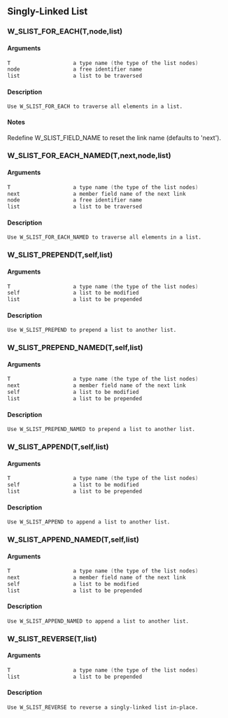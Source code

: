 ## Singly-Linked List
    
### W_SLIST_FOR_EACH(T,node,list)
#### Arguments
```C
T                    a type name (the type of the list nodes)
node                 a free identifier name
list                 a list to be traversed
```
#### Description
    Use W_SLIST_FOR_EACH to traverse all elements in a list.
#### Notes
Redefine W_SLIST_FIELD_NAME to reset the link name (defaults to 'next').
    
### W_SLIST_FOR_EACH_NAMED(T,next,node,list)
#### Arguments
```C
T                    a type name (the type of the list nodes)
next                 a member field name of the next link
node                 a free identifier name
list                 a list to be traversed
```
#### Description
    Use W_SLIST_FOR_EACH_NAMED to traverse all elements in a list.
    
### W_SLIST_PREPEND(T,self,list)
#### Arguments
```C
T                    a type name (the type of the list nodes)
self                 a list to be modified
list                 a list to be prepended
```
#### Description
    Use W_SLIST_PREPEND to prepend a list to another list.
    
### W_SLIST_PREPEND_NAMED(T,self,list)
#### Arguments
```C
T                    a type name (the type of the list nodes)
next                 a member field name of the next link
self                 a list to be modified
list                 a list to be prepended
```
#### Description
    Use W_SLIST_PREPEND_NAMED to prepend a list to another list.
    
### W_SLIST_APPEND(T,self,list)
#### Arguments
```C
T                    a type name (the type of the list nodes)
self                 a list to be modified
list                 a list to be prepended
```
#### Description
    Use W_SLIST_APPEND to append a list to another list.
    
### W_SLIST_APPEND_NAMED(T,self,list)
#### Arguments
```C
T                    a type name (the type of the list nodes)
next                 a member field name of the next link
self                 a list to be modified
list                 a list to be prepended
```
#### Description
    Use W_SLIST_APPEND_NAMED to append a list to another list.
    
### W_SLIST_REVERSE(T,list)
#### Arguments
```C
T                    a type name (the type of the list nodes)
list                 a list to be prepended
```
#### Description
    Use W_SLIST_REVERSE to reverse a singly-linked list in-place.
